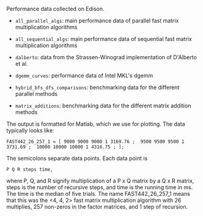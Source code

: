 Performance data collected on Edison.

* `all_parallel_algs`: main performance data of parallel fast matrix multiplication algorithms

* `all_sequential_algs`: main performance data of sequential fast matrix multiplication algorithms

* `dalberto`: data from the Strassen-Winograd implementation of D'Alberto et al.

* `dgemm_curves`: performance data of Intel MKL's dgemm

* `hybrid_bfs_dfs_comparisons`: benchmarking data for the different parallel methods

* `matrix_additions`: benchmarking data for the different matrix addition methods

The output is formatted for Matlab, which we use for plotting.
The data typically looks like:

    FAST442_26_257_1 = [ 9000 9000 9000 1 3169.76 ;  9500 9500 9500 1 3731.69 ;  10000 10000 10000 1 4316.75 ; ];

The semicolons separate data points.
Each data point is

    P Q R steps time,

where P, Q, and R signify multiplication of a P x Q matrix by a Q x R matrix, steps is the number of recursive steps, and time is the running time in ms.
The time is the median of five trials.
The name FAST442_26_257_1 means that this was the <4, 4, 2> fast matrix multiplication algorithm with 26 multiplies, 257 non-zeros in the factor matrices, and 1 step of recursion.
